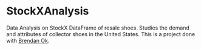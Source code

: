 # StockXAnalysis
Data Analysis on StockX DataFrame of resale shoes. Studies the demand and attributes of collector shoes in the United States. This is a project done with [Brendan Ok](https://github.com/brendanok).
